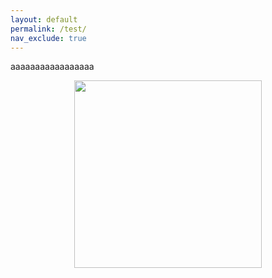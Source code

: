 ```yaml
---
layout: default
permalink: /test/
nav_exclude: true
---
```


aaaaaaaaaaaaaaaaa

<div class="ombra">
 <p align="center">
  <img src="https://raw.githubusercontent.com/sugar012/klipperITA/main/images/image6.png" width="300"> 
 </p>
</div>
